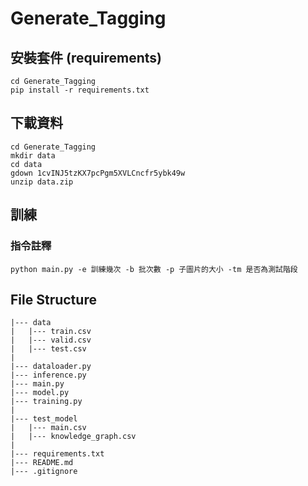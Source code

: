 # Generate_Tagging

## 安裝套件 (requirements)
```
cd Generate_Tagging
pip install -r requirements.txt 
```

## 下載資料 
```
cd Generate_Tagging
mkdir data
cd data
gdown 1cvINJ5tzKX7pcPgm5XVLCncfr5ybk49w
unzip data.zip
```


## 訓練
### 指令註釋
``` 
python main.py -e 訓練幾次 -b 批次數 -p 子圖片的大小 -tm 是否為測試階段
```

## File Structure
```
|--- data
|   |--- train.csv
|   |--- valid.csv
|   |--- test.csv
|
|--- dataloader.py
|--- inference.py
|--- main.py
|--- model.py
|--- training.py
|
|--- test_model
|   |--- main.csv
|   |--- knowledge_graph.csv
|
|--- requirements.txt
|--- README.md
|--- .gitignore
```

